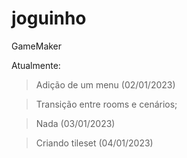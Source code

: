 # joguinho
GameMaker

Atualmente:
> Adição de um menu (02/01/2023)

> Transição entre rooms e cenários;

> Nada (03/01/2023)

> Criando tileset (04/01/2023)
